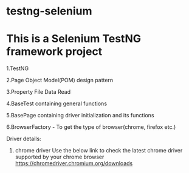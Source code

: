 # testng-selenium

This is a Selenium TestNG framework project 
=============================================

1.TestNG

2.Page Object Model(POM) design pattern

3.Property File Data Read

4.BaseTest containing general functions

5.BasePage containing driver initialization and its functions

6.BrowserFactory - To get the type of browser(chrome, firefox etc.)

Driver details:
1. chrome driver
Use the below link to check the latest chrome driver supported by your chrome browser
https://chromedriver.chromium.org/downloads
